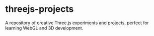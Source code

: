 # threejs-projects
A repository of creative Three.js experiments and projects, perfect for learning WebGL and 3D development.
